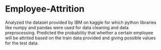 # Employee-Attrition
Analyzed the dataset provided by IBM on kaggle for which python libraries like numpy and pandas were used for data cleaning and data preprocessing. Predicted the probability that whether a certain employee will be attrited based on the train data provided and giving possible values for the test data.
